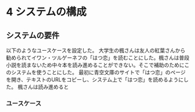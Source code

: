 # 4 システムの構成

## システムの要件
以下のようなユースケースを設定した。
大学生の楓さんは友人の紅葉さんから勧められてイワン・ツルゲーネフの「はつ恋」を読むことにした。楓さんは普段小説を読まないため中々本を読み進めることができない。そこで補助のためにこのシステムを使うことにした。
最初に青空文庫のサイトで「はつ恋」のページを開き、テキストのURLをコピーし、システム上で「はつ恋」を読めるようにした。
楓さんは読み進めると

### ユースケース

